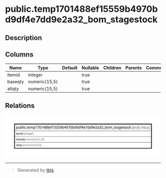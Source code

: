 # public.temp1701488ef15559b4970bd9df4e7dd9e2a32_bom_stagestock

## Description

## Columns

| Name | Type | Default | Nullable | Children | Parents | Comment |
| ---- | ---- | ------- | -------- | -------- | ------- | ------- |
| itemid | integer |  | true |  |  |  |
| baseqty | numeric(15,5) |  | true |  |  |  |
| altqty | numeric(15,5) |  | true |  |  |  |

## Relations

![er](public.temp1701488ef15559b4970bd9df4e7dd9e2a32_bom_stagestock.svg)

---

> Generated by [tbls](https://github.com/k1LoW/tbls)
